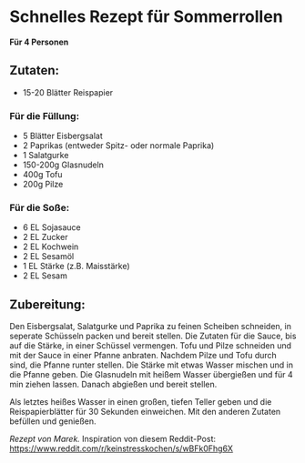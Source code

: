 # Schnelles Rezept für Sommerrollen
**Für 4 Personen**
## Zutaten:
- 15-20 Blätter Reispapier 
### Für die Füllung:
- 5 Blätter Eisbergsalat
- 2 Paprikas (entweder Spitz- oder normale Paprika)
- 1 Salatgurke
- 150-200g Glasnudeln
- 400g Tofu
- 200g Pilze
### Für die Soße:
- 6 EL Sojasauce
- 2 EL Zucker 
- 2 EL Kochwein
- 2 EL Sesamöl 
- 1 EL Stärke (z.B. Maisstärke)
- 2 EL Sesam

## Zubereitung:
Den Eisbergsalat, Salatgurke und Paprika zu feinen Scheiben schneiden, in seperate Schüsseln packen und bereit stellen.
Die Zutaten für die Sauce, bis auf die Stärke, in einer Schüssel vermengen. Tofu und Pilze schneiden und mit der Sauce in einer Pfanne anbraten. Nachdem Pilze und Tofu durch sind, die Pfanne runter stellen. Die Stärke mit etwas Wasser mischen und in die Pfanne geben.
Die Glasnudeln mit heißem Wasser übergießen und für 4 min ziehen lassen. Danach abgießen und bereit stellen.

Als letztes heißes Wasser in einen großen, tiefen Teller geben und die Reispapierblätter für 30 Sekunden einweichen. Mit den anderen Zutaten befüllen und genießen.

*Rezept von Marek.*
Inspiration von diesem Reddit-Post:
https://www.reddit.com/r/keinstresskochen/s/wBFk0Fhg6X